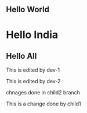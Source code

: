 ## Hello World
#  Hello India
## Hello All



This is edited by dev-1

This is edited by dev-2


chnages done in child2 branch

This is a change done by child1

